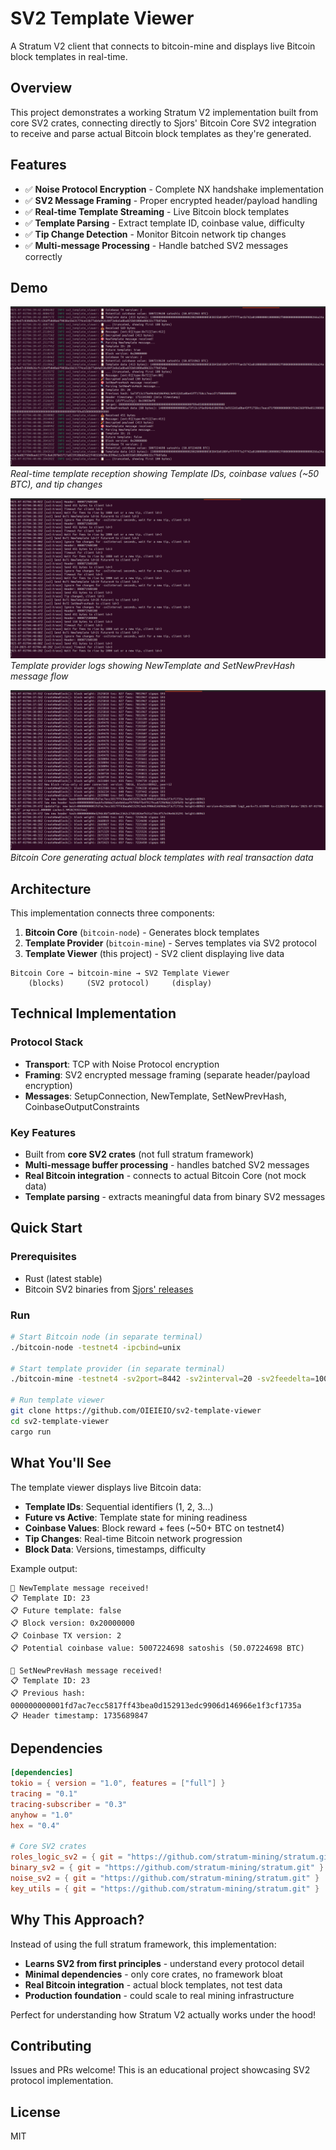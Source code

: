 # SV2 Template Viewer

A Stratum V2 client that connects to bitcoin-mine and displays live Bitcoin block templates in real-time.

## Overview

This project demonstrates a working Stratum V2 implementation built from core SV2 crates, connecting directly to Sjors' Bitcoin Core SV2 integration to receive and parse actual Bitcoin block templates as they're generated.

## Features

- ✅ **Noise Protocol Encryption** - Complete NX handshake implementation
- ✅ **SV2 Message Framing** - Proper encrypted header/payload handling
- ✅ **Real-time Template Streaming** - Live Bitcoin block templates
- ✅ **Template Parsing** - Extract template ID, coinbase value, difficulty
- ✅ **Tip Change Detection** - Monitor Bitcoin network tip changes
- ✅ **Multi-message Processing** - Handle batched SV2 messages correctly

## Demo

![Template Viewer Output](docs/screenshots/template-viewer-output.png)
*Real-time template reception showing Template IDs, coinbase values (~50 BTC), and tip changes*

![Bitcoin Mine Logs](docs/screenshots/bitcoin-mine-logs.png)  
*Template provider logs showing NewTemplate and SetNewPrevHash message flow*

![Bitcoin Node Blocks](docs/screenshots/bitcoin-node-blocks.png)
*Bitcoin Core generating actual block templates with real transaction data*

## Architecture

This implementation connects three components:

1. **Bitcoin Core** (`bitcoin-node`) - Generates block templates
2. **Template Provider** (`bitcoin-mine`) - Serves templates via SV2 protocol  
3. **Template Viewer** (this project) - SV2 client displaying live data

```
Bitcoin Core → bitcoin-mine → SV2 Template Viewer
    (blocks)     (SV2 protocol)     (display)
```

## Technical Implementation

### Protocol Stack
- **Transport**: TCP with Noise Protocol encryption
- **Framing**: SV2 encrypted message framing (separate header/payload encryption)
- **Messages**: SetupConnection, NewTemplate, SetNewPrevHash, CoinbaseOutputConstraints

### Key Features
- Built from **core SV2 crates** (not full stratum framework)
- **Multi-message buffer processing** - handles batched SV2 messages  
- **Real Bitcoin integration** - connects to actual Bitcoin Core (not mock data)
- **Template parsing** - extracts meaningful data from binary SV2 messages

## Quick Start

### Prerequisites
- Rust (latest stable)
- Bitcoin SV2 binaries from [Sjors' releases](https://github.com/Sjors/bitcoin/releases)

### Run
```bash
# Start Bitcoin node (in separate terminal)
./bitcoin-node -testnet4 -ipcbind=unix

# Start template provider (in separate terminal)  
./bitcoin-mine -testnet4 -sv2port=8442 -sv2interval=20 -sv2feedelta=1000 -debug=sv2 -loglevel=sv2:trace

# Run template viewer
git clone https://github.com/OIEIEIO/sv2-template-viewer
cd sv2-template-viewer
cargo run
```

## What You'll See

The template viewer displays live Bitcoin data:

- **Template IDs**: Sequential identifiers (1, 2, 3...)
- **Future vs Active**: Template state for mining readiness
- **Coinbase Values**: Block reward + fees (~50+ BTC on testnet4)
- **Tip Changes**: Real-time Bitcoin network progression
- **Block Data**: Versions, timestamps, difficulty

Example output:
```
🎯 NewTemplate message received!
📋 Template ID: 23
📋 Future template: false
📋 Block version: 0x20000000  
📋 Coinbase TX version: 2
📋 Potential coinbase value: 5007224698 satoshis (50.07224698 BTC)

🎯 SetNewPrevHash message received!
📋 Template ID: 23
📋 Previous hash: 000000000001fd7ac7ecc5817ff43bea0d152913edc9906d146966e1f3cf1735a
📋 Header timestamp: 1735689847
```

## Dependencies

```toml
[dependencies]
tokio = { version = "1.0", features = ["full"] }
tracing = "0.1"
tracing-subscriber = "0.3"  
anyhow = "1.0"
hex = "0.4"

# Core SV2 crates
roles_logic_sv2 = { git = "https://github.com/stratum-mining/stratum.git" }
binary_sv2 = { git = "https://github.com/stratum-mining/stratum.git" }
noise_sv2 = { git = "https://github.com/stratum-mining/stratum.git" }
key_utils = { git = "https://github.com/stratum-mining/stratum.git" }
```

## Why This Approach?

Instead of using the full stratum framework, this implementation:

- **Learns SV2 from first principles** - understand every protocol detail
- **Minimal dependencies** - only core crates, no framework bloat
- **Real Bitcoin integration** - actual block templates, not test data
- **Production foundation** - could scale to real mining infrastructure

Perfect for understanding how Stratum V2 actually works under the hood!

## Contributing

Issues and PRs welcome! This is an educational project showcasing SV2 protocol implementation.

## License

MIT